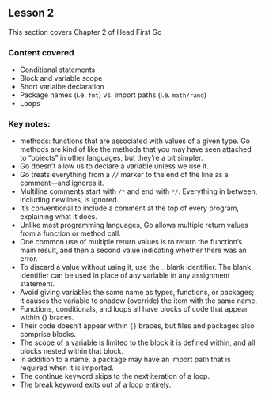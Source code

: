 ## Lesson 2
This section covers Chapter 2 of Head First Go

### Content covered
- Conditional statements
- Block and variable scope
- Short varialbe declaration
- Package names (i.e. `fmt`) vs. import paths (i.e. `math/rand`)
- Loops


### Key notes:
- methods: functions that are associated with values of a given type. Go methods are kind of like the methods that you may have seen attached to “objects” in other languages, but they’re a bit simpler.
- Go doesn’t allow us to declare a variable unless we use it.
- Go treats everything from a `//` marker to the end of the line as a comment—and ignores it.
- Multiline comments start with `/*` and end with `*/`. Everything in between, including newlines, is ignored.
- It’s conventional to include a comment at the top of every program, explaining what it does.
- Unlike most programming languages, Go allows multiple return values from a function or method call.
- One common use of multiple return values is to return the function’s main result, and then a second value indicating whether there was an error.
- To discard a value without using it, use the _ blank identifier. The blank identifier can be used in place of any variable in any assignment statement.
- Avoid giving variables the same name as types, functions, or packages; it causes the variable to shadow (override) the item with the same name.
- Functions, conditionals, and loops all have blocks of code that appear within {} braces.
- Their code doesn’t appear within `{}` braces, but files and packages also comprise blocks.
- The scope of a variable is limited to the block it is defined within, and all blocks nested within that block.
- In addition to a name, a package may have an import path that is required when it is imported.
- The continue keyword skips to the next iteration of a loop.
- The break keyword exits out of a loop entirely.